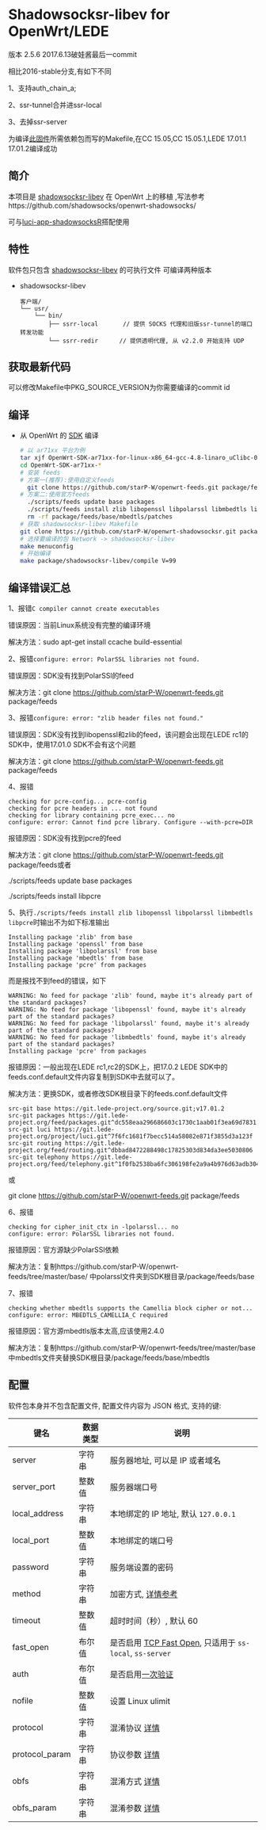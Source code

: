 Shadowsocksr-libev for OpenWrt/LEDE
===
版本 2.5.6  2017.6.13破娃酱最后一commit

相比2016-stable分支,有如下不同

1、支持auth_chain_a;

2、ssr-tunnel合并进ssr-local

3、去掉ssr-server


为编译[此固件][O]所需依赖包而写的Makefile,在CC 15.05,CC 15.05.1,LEDE 17.01.1 17.01.2编译成功

简介
---

本项目是 [shadowsocksr-libev][1] 在 OpenWrt 上的移植 ,写法参考https://github.com/shadowsocks/openwrt-shadowsocks/ 
 
可与[luci-app-shadowsocksR][P]搭配使用

 
特性
---

软件包只包含 [shadowsocksr-libev][1] 的可执行文件
可编译两种版本

 - shadowsocksr-libev

   ```
   客户端/
   └── usr/
       └── bin/
           ├── ssrr-local       // 提供 SOCKS 代理和旧版ssr-tunnel的端口转发功能 
           └── ssrr-redir      // 提供透明代理, 从 v2.2.0 开始支持 UDP
   ```



获取最新代码
---
可以修改Makefile中PKG_SOURCE_VERSION为你需要编译的commit id

编译
---

 - 从 OpenWrt 的 [SDK][S] 编译

   ```bash
   # 以 ar71xx 平台为例
   tar xjf OpenWrt-SDK-ar71xx-for-linux-x86_64-gcc-4.8-linaro_uClibc-0.9.33.2.tar.bz2
   cd OpenWrt-SDK-ar71xx-*
   # 安装 feeds
   # 方案一(推荐):使用自定义feeds
     git clone https://github.com/starP-W/openwrt-feeds.git package/feeds
   # 方案二:使用官方feeds
     ./scripts/feeds update base packages
     ./scripts/feeds install zlib libopenssl libpolarssl libmbedtls libpcre
     rm -rf package/feeds/base/mbedtls/patches
   # 获取 shadowsocksr-libev Makefile
   git clone https://github.com/starP-W/openwrt-shadowsocksr.git package/shadowsocksr-libev
   # 选择要编译的包 Network -> shadowsocksr-libev
   make menuconfig
   # 开始编译
   make package/shadowsocksr-libev/compile V=99
   ```

编译错误汇总
---
1、报错`C compiler cannot create executables`

错误原因：当前Linux系统没有完整的编译环境

解决方法：sudo apt-get install ccache build-essential 


2、报错`configure: error: PolarSSL libraries not found.`

错误原因：SDK没有找到PolarSSl的feed

解决方法：git clone https://github.com/starP-W/openwrt-feeds.git package/feeds


3、报错`configure: error: "zlib header files not found."`

错误原因：SDK没有找到libopenssl和zlib的feed，该问题会出现在LEDE rc1的SDK中，使用17.01.0 SDK不会有这个问题

解决方法：git clone https://github.com/starP-W/openwrt-feeds.git package/feeds


4、报错
```
checking for pcre-config... pcre-config
checking for pcre headers in ... not found
checking for library containing pcre_exec... no
configure: error: Cannot find pcre library. Configure --with-pcre=DIR
```
报错原因：SDK没有找到pcre的feed

解决方法：git clone https://github.com/starP-W/openwrt-feeds.git package/feeds或者

./scripts/feeds update base packages

./scripts/feeds install libpcre


5、执行`./scripts/feeds install zlib libopenssl libpolarssl libmbedtls libpcre`时输出不为如下标准输出
```
Installing package 'zlib' from base
Installing package 'openssl' from base
Installing package 'libpolarssl' from base
Installing package 'mbedtls' from base
Installing package 'pcre' from packages
```
而是报找不到feed的错误，如下
```
WARNING: No feed for package 'zlib' found, maybe it's already part of the standard packages?
WARNING: No feed for package 'libopenssl' found, maybe it's already part of the standard packages?
WARNING: No feed for package 'libpolarssl' found, maybe it's already part of the standard packages?
WARNING: No feed for package 'libmbedtls' found, maybe it's already part of the standard packages?
Installing package 'pcre' from packages
```

报错原因：一般出现在LEDE rc1,rc2的SDK上，把17.0.2 LEDE SDK中的feeds.conf.default文件内容复制到SDK中去就可以了。

解决方法：更换SDK，或者修改SDK根目录下的feeds.conf.default文件
```
src-git base https://git.lede-project.org/source.git;v17.01.2
src-git packages https://git.lede-project.org/feed/packages.git^dc558eaa296686603c1730c1aab01f3ea69d7831
src-git luci https://git.lede-project.org/project/luci.git^7f6fc1681f7becc514a58082e871f3855d3a123f
src-git routing https://git.lede-project.org/feed/routing.git^dbbad8472288498c17825303d834da3ee5030806
src-git telephony https://git.lede-project.org/feed/telephony.git^1f0fb2538ba6fc306198fe2a9a4b976d63adb304
```
或

git clone https://github.com/starP-W/openwrt-feeds.git package/feeds


6、报错
```
checking for cipher_init_ctx in -lpolarssl... no
configure: error: PolarSSL libraries not found.
```
报错原因：官方源缺少PolarSSl依赖

解决方法：复制https://github.com/starP-W/openwrt-feeds/tree/master/base/ 中polarssl文件夹到SDK根目录/package/feeds/base

7、报错
```
checking whether mbedtls supports the Camellia block cipher or not... configure: error: MBEDTLS_CAMELLIA_C required
```
报错原因：官方源mbedtls版本太高,应该使用2.4.0

解决方法：复制https://github.com/starP-W/openwrt-feeds/tree/master/base 中mbedtls文件夹替换SDK根目录/package/feeds/base/mbedtls



配置
---

   软件包本身并不包含配置文件, 配置文件内容为 JSON 格式, 支持的键:

   键名           | 数据类型 | 说明
   ---------------|----------|-----------------------------------------------
   server         | 字符串   | 服务器地址, 可以是 IP 或者域名
   server_port    | 整数值   | 服务器端口号
   local_address  | 字符串   | 本地绑定的 IP 地址, 默认 `127.0.0.1`
   local_port     | 整数值   | 本地绑定的端口号
   password       | 字符串   | 服务端设置的密码
   method         | 字符串   | 加密方式, [详情参考][E]
   timeout        | 整数值   | 超时时间（秒）, 默认 60
   fast_open      | 布尔值   | 是否启用 [TCP Fast Open][F], 只适用于 `ss-local`, `ss-server`
   auth           | 布尔值   | 是否启用[一次验证][A]
   nofile         | 整数值   | 设置 Linux ulimit
   protocol       | 字符串   | 混淆协议 [详情][N]
   protocol_param | 字符串   | 协议参数 [详情][N]
   obfs           | 字符串   | 混淆方式 [详情][N]
   obfs_param     | 字符串   | 混淆参数 [详情][N]
   
  [1]: https://github.com/shadowsocksr/shadowsocksr-libev
  [2]: https://bintray.com/aa65535/opkg/shadowsocks-libev/_latestVersion "预编译 IPK 下载"
  [B]: https://api.bintray.com/packages/aa65535/opkg/shadowsocks-libev/images/download.svg
  [3]: https://github.com/shadowsocks/luci-app-shadowsocks
  [A]: https://shadowsocks.org/en/spec/one-time-auth.html
  [E]: https://github.com/shadowsocks/luci-app-shadowsocks/wiki/Encrypt-method
  [F]: https://github.com/shadowsocks/shadowsocks/wiki/TCP-Fast-Open
  [S]: https://wiki.openwrt.org/doc/howto/obtain.firmware.sdk
  [M]: https://www.multipath-tcp.org/
  [N]: https://github.com/breakwa11/shadowsocks-rss/blob/master/ssr.md
  [O]: http://www.right.com.cn/forum/thread-198649-1-1.html
  [P]: https://github.com/starP-W/luci-app-shadowsocksR
